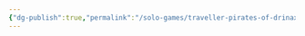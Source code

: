 ```yaml
---
{"dg-publish":true,"permalink":"/solo-games/traveller-pirates-of-drinax/play/maps/trojan-reach-sector-maps-excalidraw/","tags":["excalidraw"]}
---
```

<style> .container {font-family: sans-serif; text-align: center;} .button-wrapper button {z-index: 1;height: 40px; width: 100px; margin: 10px;padding: 5px;} .excalidraw .App-menu_top .buttonList { display: flex;} .excalidraw-wrapper { height: 800px; margin: 50px; position: relative;} :root[dir="ltr"] .excalidraw .layer-ui__wrapper .zen-mode-transition.App-menu_bottom--transition-left {transform: none;} </style><script src="https://cdn.jsdelivr.net/npm/react@17/umd/react.production.min.js"></script><script src="https://cdn.jsdelivr.net/npm/react-dom@17/umd/react-dom.production.min.js"></script><script type="text/javascript" src="https://cdn.jsdelivr.net/npm/@excalidraw/excalidraw@0/dist/excalidraw.production.min.js"></script><div id="Trojan_Reach_Sector_mapsexcalidraw.md"></div><script>(function(){const InitialData={"type":"excalidraw","version":2,"source":"https://github.com/zsviczian/obsidian-excalidraw-plugin/releases/tag/2.2.7","elements":[{"type":"rectangle","version":147,"versionNonce":239549481,"index":"a0","isDeleted":false,"id":"lgKeilSh","fillStyle":"hachure","strokeWidth":1,"strokeStyle":"solid","roughness":1,"opacity":100,"angle":1.5684759948867883,"x":-2432.4744516117767,"y":-4850.395335026901,"strokeColor":"#000000","backgroundColor":"transparent","width":1502.1977215647664,"height":1160.6453975037248,"seed":27143,"groupIds":["QwVisDNA"],"frameId":null,"roundness":null,"boundElements":[],"updated":1719978136630,"link":null,"locked":false},{"type":"image","version":147,"versionNonce":1241036519,"index":"a1","isDeleted":false,"id":"gHueyDq1","fillStyle":"hachure","strokeWidth":1,"strokeStyle":"solid","roughness":1,"opacity":100,"angle":1.5684759948867883,"x":-2432.427942502423,"y":-4850.431271658743,"strokeColor":"#000000","backgroundColor":"transparent","width":1502.1047033460598,"height":1160.7172707674097,"seed":96397,"groupIds":["QwVisDNA"],"frameId":null,"roundness":null,"boundElements":[],"updated":1719978136630,"link":null,"locked":false,"customData":{"isAnchored":false},"status":"pending","fileId":"a3bacc10826a759c6fa96f3550735af307803d52","scale":[1,1]},{"type":"rectangle","version":132,"versionNonce":2017447689,"index":"a2","isDeleted":false,"id":"GBlf821z","fillStyle":"hachure","strokeWidth":1,"strokeStyle":"solid","roughness":1,"opacity":100,"angle":0,"x":-2581.013152759124,"y":-3070.8252425068104,"strokeColor":"#000000","backgroundColor":"transparent","width":950,"height":734,"seed":5852,"groupIds":["abFXfm9b"],"frameId":null,"roundness":null,"boundElements":[],"updated":1719978136630,"link":null,"locked":false},{"type":"image","version":132,"versionNonce":128926215,"index":"a3","isDeleted":false,"id":"HMqFJuGd","fillStyle":"hachure","strokeWidth":1,"strokeStyle":"solid","roughness":1,"opacity":100,"angle":0,"x":-2580.9837400837805,"y":-3070.847969075863,"strokeColor":"#000000","backgroundColor":"transparent","width":949.9411746493136,"height":734.0454531381059,"seed":11187,"groupIds":["abFXfm9b"],"frameId":null,"roundness":null,"boundElements":[],"updated":1719978136630,"link":null,"locked":false,"customData":{"isAnchored":false},"status":"pending","fileId":"e3f67ced7d22c15d28180a51d51991bbbcaef284","scale":[1,1]},{"type":"rectangle","version":132,"versionNonce":2137196009,"index":"a4","isDeleted":false,"id":"sSVqrZXm","fillStyle":"hachure","strokeWidth":1,"strokeStyle":"solid","roughness":1,"opacity":100,"angle":0,"x":-1558.6587209252534,"y":-3090.231904074746,"strokeColor":"#000000","backgroundColor":"transparent","width":950,"height":734,"seed":87678,"groupIds":["FOunWT6M"],"frameId":null,"roundness":null,"boundElements":[],"updated":1719978136630,"link":null,"locked":true},{"type":"image","version":132,"versionNonce":1621584167,"index":"a5","isDeleted":false,"id":"4FXioAaR","fillStyle":"hachure","strokeWidth":1,"strokeStyle":"solid","roughness":1,"opacity":100,"angle":0,"x":-1558.62930824991,"y":-3090.254630643799,"strokeColor":"#000000","backgroundColor":"transparent","width":949.9411746493136,"height":734.0454531381059,"seed":46468,"groupIds":["FOunWT6M"],"frameId":null,"roundness":null,"boundElements":[],"updated":1719978136630,"link":null,"locked":true,"customData":{"isAnchored":false},"status":"pending","fileId":"491bf53a87d2c71e4bf5f35603df24cef4ac61f8","scale":[1,1]},{"type":"rectangle","version":178,"versionNonce":1857839305,"index":"a6","isDeleted":false,"id":"MGwYyHGV","fillStyle":"hachure","strokeWidth":1,"strokeStyle":"solid","roughness":1,"opacity":100,"angle":0,"x":-504.02383722423883,"y":-3093.525508701014,"strokeColor":"#000000","backgroundColor":"transparent","width":950,"height":734,"seed":86241,"groupIds":["s0U8nQsZ"],"frameId":null,"roundness":null,"boundElements":[],"updated":1719978136630,"link":null,"locked":true},{"type":"image","version":178,"versionNonce":843951175,"index":"a7","isDeleted":false,"id":"FFM3T0e1","fillStyle":"hachure","strokeWidth":1,"strokeStyle":"solid","roughness":1,"opacity":100,"angle":0,"x":-503.9944245488955,"y":-3093.548235270067,"strokeColor":"#000000","backgroundColor":"transparent","width":949.9411746493136,"height":734.0454531381059,"seed":25291,"groupIds":["s0U8nQsZ"],"frameId":null,"roundness":null,"boundElements":[],"updated":1719978136630,"link":null,"locked":true,"customData":{"isAnchored":false},"status":"pending","fileId":"520337786ad61c5840ee024da734f07d892f2e5d","scale":[1,1]},{"type":"rectangle","version":172,"versionNonce":602365865,"index":"a8","isDeleted":false,"id":"xhL3P84P","fillStyle":"hachure","strokeWidth":1,"strokeStyle":"solid","roughness":1,"opacity":100,"angle":0,"x":485,"y":-3118.890625,"strokeColor":"#000000","backgroundColor":"transparent","width":950,"height":734,"seed":691,"groupIds":["xePbmq5e"],"frameId":null,"roundness":null,"boundElements":[],"updated":1719978136630,"link":null,"locked":true},{"type":"image","version":172,"versionNonce":2021559143,"index":"a9","isDeleted":false,"id":"e7GuqJW9","fillStyle":"hachure","strokeWidth":1,"strokeStyle":"solid","roughness":1,"opacity":100,"angle":0,"x":485.02941267534334,"y":-3118.913351569053,"strokeColor":"#000000","backgroundColor":"transparent","width":949.9411746493136,"height":734.0454531381059,"seed":56832,"groupIds":["xePbmq5e"],"frameId":null,"roundness":null,"boundElements":[],"updated":1719978136630,"link":null,"locked":true,"customData":{"isAnchored":false},"status":"pending","fileId":"69e6218d975212948be0a8213276a42ffcfe9ef3","scale":[1,1]},{"type":"rectangle","version":180,"versionNonce":1024426633,"index":"aA","isDeleted":false,"id":"no1TYNC6","fillStyle":"hachure","strokeWidth":1,"strokeStyle":"solid","roughness":1,"opacity":100,"angle":0,"x":-2590.2067833876054,"y":-2284.296013594666,"strokeColor":"#000000","backgroundColor":"transparent","width":950,"height":734,"seed":63034,"groupIds":["jDeqmNfq"],"frameId":null,"roundness":null,"boundElements":[],"updated":1719978136630,"link":null,"locked":true},{"type":"image","version":180,"versionNonce":2139522695,"index":"aB","isDeleted":false,"id":"gjU1jJ6E","fillStyle":"hachure","strokeWidth":1,"strokeStyle":"solid","roughness":1,"opacity":100,"angle":0,"x":-2590.177370712262,"y":-2284.3187401637188,"strokeColor":"#000000","backgroundColor":"transparent","width":949.9411746493136,"height":734.0454531381059,"seed":57570,"groupIds":["jDeqmNfq"],"frameId":null,"roundness":null,"boundElements":[],"updated":1719978136630,"link":null,"locked":true,"customData":{"isAnchored":false},"status":"pending","fileId":"7e546c14105482fc5b5cf05917b263fdb2762e6d","scale":[1,1]},{"type":"rectangle","version":140,"versionNonce":116410729,"index":"aC","isDeleted":false,"id":"YnbzxwTa","fillStyle":"hachure","strokeWidth":1,"strokeStyle":"solid","roughness":1,"opacity":100,"angle":0,"x":-1504.597110034026,"y":-2187.633449887634,"strokeColor":"#000000","backgroundColor":"transparent","width":950,"height":734,"seed":82204,"groupIds":["X6id00rE"],"frameId":null,"roundness":null,"boundElements":[],"updated":1719978136630,"link":null,"locked":true},{"type":"image","version":140,"versionNonce":1445076391,"index":"aD","isDeleted":false,"id":"l86R7xK7","fillStyle":"hachure","strokeWidth":1,"strokeStyle":"solid","roughness":1,"opacity":100,"angle":0,"x":-1504.5676973586826,"y":-2187.656176456687,"strokeColor":"#000000","backgroundColor":"transparent","width":949.9411746493136,"height":734.0454531381059,"seed":11451,"groupIds":["X6id00rE"],"frameId":null,"roundness":null,"boundElements":[],"updated":1719978136630,"link":null,"locked":true,"customData":{"isAnchored":false},"status":"pending","fileId":"d4c03874a648c2fc0bc1bcd9c4d44e1a27db7599","scale":[1,1]},{"type":"rectangle","version":151,"versionNonce":718615625,"index":"aE","isDeleted":false,"id":"gd8F7XWC","fillStyle":"hachure","strokeWidth":1,"strokeStyle":"solid","roughness":1,"opacity":100,"angle":0,"x":-455,"y":-2289.890625,"strokeColor":"#000000","backgroundColor":"transparent","width":950,"height":734,"seed":96047,"groupIds":["rPtxSDd3"],"frameId":null,"roundness":null,"boundElements":[],"updated":1719978136630,"link":null,"locked":true},{"type":"image","version":151,"versionNonce":2138951879,"index":"aF","isDeleted":false,"id":"yMjdSCL6","fillStyle":"hachure","strokeWidth":1,"strokeStyle":"solid","roughness":1,"opacity":100,"angle":0,"x":-454.97058732465666,"y":-2289.913351569053,"strokeColor":"#000000","backgroundColor":"transparent","width":949.9411746493136,"height":734.0454531381059,"seed":19223,"groupIds":["rPtxSDd3"],"frameId":null,"roundness":null,"boundElements":[],"updated":1719978136630,"link":null,"locked":true,"customData":{"isAnchored":false},"status":"pending","fileId":"6cdc4766ff694c8cc7a0bd0851381c3badc3c450","scale":[1,1]},{"type":"rectangle","version":151,"versionNonce":479839017,"index":"aG","isDeleted":false,"id":"qavv4UHZ","fillStyle":"hachure","strokeWidth":1,"strokeStyle":"solid","roughness":1,"opacity":100,"angle":0,"x":515,"y":-2289.890625,"strokeColor":"#000000","backgroundColor":"transparent","width":950,"height":734,"seed":46854,"groupIds":["GYiiBpHS"],"frameId":null,"roundness":null,"boundElements":[],"updated":1719978136630,"link":null,"locked":true},{"type":"image","version":151,"versionNonce":1698045927,"index":"aH","isDeleted":false,"id":"EWAKjpk0","fillStyle":"hachure","strokeWidth":1,"strokeStyle":"solid","roughness":1,"opacity":100,"angle":0,"x":515.0294126753433,"y":-2289.913351569053,"strokeColor":"#000000","backgroundColor":"transparent","width":949.9411746493136,"height":734.0454531381059,"seed":10988,"groupIds":["GYiiBpHS"],"frameId":null,"roundness":null,"boundElements":[],"updated":1719978136630,"link":null,"locked":true,"customData":{"isAnchored":false},"status":"pending","fileId":"a1d2f334cdc47333a88f2f510dc0fce6065f9ed2","scale":[1,1]},{"type":"rectangle","version":149,"versionNonce":1219065353,"index":"aI","isDeleted":false,"id":"NC5JJlXT","fillStyle":"hachure","strokeWidth":1,"strokeStyle":"solid","roughness":1,"opacity":100,"angle":0,"x":-2596.4686066914946,"y":-1462.2138685650702,"strokeColor":"#000000","backgroundColor":"transparent","width":950,"height":734,"seed":69146,"groupIds":["XpK3rsDi"],"frameId":null,"roundness":null,"boundElements":[],"updated":1719978136630,"link":null,"locked":true},{"type":"image","version":149,"versionNonce":156732167,"index":"aJ","isDeleted":false,"id":"mrkxKXBZ","fillStyle":"hachure","strokeWidth":1,"strokeStyle":"solid","roughness":1,"opacity":100,"angle":0,"x":-2596.4391940161513,"y":-1462.2365951341233,"strokeColor":"#000000","backgroundColor":"transparent","width":949.9411746493136,"height":734.0454531381059,"seed":24223,"groupIds":["XpK3rsDi"],"frameId":null,"roundness":null,"boundElements":[],"updated":1719978136630,"link":null,"locked":true,"customData":{"isAnchored":false},"status":"pending","fileId":"d3aa60d8dd48c3a81689f246b462f5651c2bfe5c","scale":[1,1]},{"type":"rectangle","version":134,"versionNonce":33541353,"index":"aK","isDeleted":false,"id":"sIkhjPy8","fillStyle":"hachure","strokeWidth":1,"strokeStyle":"solid","roughness":1,"opacity":100,"angle":0,"x":-1462.9055871797634,"y":-1403.398876417653,"strokeColor":"#000000","backgroundColor":"transparent","width":950,"height":734,"seed":60380,"groupIds":["XkLwgWt1"],"frameId":null,"roundness":null,"boundElements":[],"updated":1719978136630,"link":null,"locked":true},{"type":"image","version":134,"versionNonce":2019463719,"index":"aL","isDeleted":false,"id":"nz22cH5f","fillStyle":"hachure","strokeWidth":1,"strokeStyle":"solid","roughness":1,"opacity":100,"angle":0,"x":-1462.87617450442,"y":-1403.421602986706,"strokeColor":"#000000","backgroundColor":"transparent","width":949.9411746493136,"height":734.0454531381059,"seed":6535,"groupIds":["XkLwgWt1"],"frameId":null,"roundness":null,"boundElements":[],"updated":1719978136630,"link":null,"locked":true,"customData":{"isAnchored":false},"status":"pending","fileId":"be4158822934719b210b95807016d4655d6d4e44","scale":[1,1]},{"type":"rectangle","version":155,"versionNonce":807946185,"index":"aM","isDeleted":false,"id":"ftAouy6d","fillStyle":"hachure","strokeWidth":1,"strokeStyle":"solid","roughness":1,"opacity":100,"angle":0,"x":-435,"y":-1461.890625,"strokeColor":"#000000","backgroundColor":"transparent","width":950,"height":734,"seed":41348,"groupIds":["SoRhKr4i"],"frameId":null,"roundness":null,"boundElements":[],"updated":1719978136630,"link":null,"locked":true},{"type":"image","version":155,"versionNonce":2067248455,"index":"aN","isDeleted":false,"id":"Al0KhDkQ","fillStyle":"hachure","strokeWidth":1,"strokeStyle":"solid","roughness":1,"opacity":100,"angle":0,"x":-434.97058732465666,"y":-1461.913351569053,"strokeColor":"#000000","backgroundColor":"transparent","width":949.9411746493136,"height":734.0454531381059,"seed":26547,"groupIds":["SoRhKr4i"],"frameId":null,"roundness":null,"boundElements":[],"updated":1719978136630,"link":null,"locked":true,"customData":{"isAnchored":false},"status":"pending","fileId":"684cb17a7768f942648979808948b65ad325da76","scale":[1,1]},{"type":"rectangle","version":157,"versionNonce":1027499689,"index":"aO","isDeleted":false,"id":"Ux1EoUVa","fillStyle":"hachure","strokeWidth":1,"strokeStyle":"solid","roughness":1,"opacity":100,"angle":0,"x":554.0238372242388,"y":-1455.5493459252534,"strokeColor":"#000000","backgroundColor":"transparent","width":950,"height":734,"seed":65199,"groupIds":["6IY1lxEN"],"frameId":null,"roundness":null,"boundElements":[],"updated":1719978136630,"link":null,"locked":true},{"type":"image","version":157,"versionNonce":155153511,"index":"aP","isDeleted":false,"id":"IplfczJX","fillStyle":"hachure","strokeWidth":1,"strokeStyle":"solid","roughness":1,"opacity":100,"angle":0,"x":554.0532498995822,"y":-1455.5720724943064,"strokeColor":"#000000","backgroundColor":"transparent","width":949.9411746493136,"height":734.0454531381059,"seed":99652,"groupIds":["6IY1lxEN"],"frameId":null,"roundness":null,"boundElements":[],"updated":1719978136630,"link":null,"locked":true,"customData":{"isAnchored":false},"status":"pending","fileId":"982fc186181f11d3fbd73b149561820cb84f99ce","scale":[1,1]},{"type":"rectangle","version":215,"versionNonce":1139648905,"index":"aQ","isDeleted":false,"id":"lZcOk28h","fillStyle":"hachure","strokeWidth":1,"strokeStyle":"solid","roughness":1,"opacity":100,"angle":0,"x":-2557.847575088931,"y":-646.6804178374176,"strokeColor":"#000000","backgroundColor":"transparent","width":950,"height":734,"seed":10032,"groupIds":["PI2M2Noz"],"frameId":null,"roundness":null,"boundElements":[],"updated":1719978136630,"link":null,"locked":true},{"type":"image","version":215,"versionNonce":2051166087,"index":"aR","isDeleted":false,"id":"HRhDheC4","fillStyle":"hachure","strokeWidth":1,"strokeStyle":"solid","roughness":1,"opacity":100,"angle":0,"x":-2557.8181624135877,"y":-646.7031444064706,"strokeColor":"#000000","backgroundColor":"transparent","width":949.9411746493136,"height":734.0454531381059,"seed":55076,"groupIds":["PI2M2Noz"],"frameId":null,"roundness":null,"boundElements":[],"updated":1719978136630,"link":null,"locked":true,"customData":{"isAnchored":false},"status":"pending","fileId":"0221ad3d7fdf8937f0bfeff0eed7754a2464e40e","scale":[1,1]},{"type":"rectangle","version":151,"versionNonce":2104594537,"index":"aS","isDeleted":false,"id":"jygT3Scy","fillStyle":"hachure","strokeWidth":1,"strokeStyle":"solid","roughness":1,"opacity":100,"angle":0,"x":-1454.9999999999998,"y":-586.890625,"strokeColor":"#000000","backgroundColor":"transparent","width":950,"height":734,"seed":69384,"groupIds":["USugNkeK"],"frameId":null,"roundness":null,"boundElements":[],"updated":1719978136630,"link":null,"locked":true},{"type":"image","version":151,"versionNonce":2021443239,"index":"aT","isDeleted":false,"id":"NUKLVRGE","fillStyle":"hachure","strokeWidth":1,"strokeStyle":"solid","roughness":1,"opacity":100,"angle":0,"x":-1454.9705873246564,"y":-586.913351569053,"strokeColor":"#000000","backgroundColor":"transparent","width":949.9411746493136,"height":734.0454531381059,"seed":24407,"groupIds":["USugNkeK"],"frameId":null,"roundness":null,"boundElements":[],"updated":1719978136630,"link":null,"locked":true,"customData":{"isAnchored":false},"status":"pending","fileId":"e977f84e60746dc6684c1d332fceb40579f62f6f","scale":[1,1]},{"type":"rectangle","version":178,"versionNonce":1872075593,"index":"aU","isDeleted":false,"id":"YoY1TCwD","fillStyle":"hachure","strokeWidth":1,"strokeStyle":"solid","roughness":1,"opacity":100,"angle":0,"x":-416.80187279595157,"y":-640.2874248868454,"strokeColor":"#000000","backgroundColor":"transparent","width":950,"height":734,"seed":31306,"groupIds":["zEngUUpM"],"frameId":null,"roundness":null,"boundElements":[],"updated":1719978136630,"link":null,"locked":true},{"type":"image","version":178,"versionNonce":849041863,"index":"aV","isDeleted":false,"id":"8eX55NR5","fillStyle":"hachure","strokeWidth":1,"strokeStyle":"solid","roughness":1,"opacity":100,"angle":0,"x":-416.77246012060823,"y":-640.3101514558984,"strokeColor":"#000000","backgroundColor":"transparent","width":949.9411746493136,"height":734.0454531381059,"seed":16460,"groupIds":["zEngUUpM"],"frameId":null,"roundness":null,"boundElements":[],"updated":1719978136630,"link":null,"locked":true,"customData":{"isAnchored":false},"status":"pending","fileId":"2a480a8e0254b6acb34546755a17ecae48b66355","scale":[1,1]},{"type":"rectangle","version":202,"versionNonce":1521830441,"index":"aW","isDeleted":false,"id":"SrTd5ZxF","fillStyle":"hachure","strokeWidth":1,"strokeStyle":"solid","roughness":1,"opacity":100,"angle":0,"x":587.9427496128492,"y":-632.822788781217,"strokeColor":"#000000","backgroundColor":"transparent","width":950,"height":734,"seed":47292,"groupIds":["YBfuBZBF"],"frameId":null,"roundness":null,"boundElements":[],"updated":1719978136630,"link":null,"locked":true},{"type":"image","version":202,"versionNonce":1304070375,"index":"aX","isDeleted":false,"id":"avN59gcx","fillStyle":"hachure","strokeWidth":1,"strokeStyle":"solid","roughness":1,"opacity":100,"angle":0,"x":587.9721622881925,"y":-632.84551535027,"strokeColor":"#000000","backgroundColor":"transparent","width":949.9411746493136,"height":734.0454531381059,"seed":78739,"groupIds":["YBfuBZBF"],"frameId":null,"roundness":null,"boundElements":[],"updated":1719978136630,"link":null,"locked":true,"customData":{"isAnchored":false},"status":"pending","fileId":"1df8cd8c557652b9f2a9f13237a449462b0825bd","scale":[1,1]},{"type":"rectangle","version":98,"versionNonce":1740381449,"index":"aY","isDeleted":false,"id":"1WmQfgBl","fillStyle":"hachure","strokeWidth":1,"strokeStyle":"solid","roughness":1,"opacity":100,"angle":0,"x":-985,"y":-5017.890625,"strokeColor":"#000000","backgroundColor":"transparent","width":950,"height":734,"seed":97022,"groupIds":["tby4NINA"],"frameId":null,"roundness":null,"boundElements":[],"updated":1719978136630,"link":null,"locked":false},{"type":"image","version":98,"versionNonce":392614919,"index":"aZ","isDeleted":false,"id":"AF0Qky40","fillStyle":"hachure","strokeWidth":1,"strokeStyle":"solid","roughness":1,"opacity":100,"angle":0,"x":-984.9705873246567,"y":-5017.913351569053,"strokeColor":"#000000","backgroundColor":"transparent","width":949.9411746493136,"height":734.0454531381059,"seed":35459,"groupIds":["tby4NINA"],"frameId":null,"roundness":null,"boundElements":[],"updated":1719978136630,"link":null,"locked":false,"customData":{"isAnchored":false},"status":"pending","fileId":"7878566cd464d19891aec87d4148b1ac1a476ea7","scale":[1,1]},{"type":"rectangle","version":98,"versionNonce":371561449,"index":"aa","isDeleted":false,"id":"SonvRoQP","fillStyle":"hachure","strokeWidth":1,"strokeStyle":"solid","roughness":1,"opacity":100,"angle":0,"x":-15,"y":-5017.890625,"strokeColor":"#000000","backgroundColor":"transparent","width":950,"height":734,"seed":85317,"groupIds":["HJH4uPvN"],"frameId":null,"roundness":null,"boundElements":[],"updated":1719978136630,"link":null,"locked":false},{"type":"image","version":98,"versionNonce":2006760231,"index":"ab","isDeleted":false,"id":"CxpInGnn","fillStyle":"hachure","strokeWidth":1,"strokeStyle":"solid","roughness":1,"opacity":100,"angle":0,"x":-14.970587324656663,"y":-5017.913351569053,"strokeColor":"#000000","backgroundColor":"transparent","width":949.9411746493136,"height":734.0454531381059,"seed":70225,"groupIds":["HJH4uPvN"],"frameId":null,"roundness":null,"boundElements":[],"updated":1719978136630,"link":null,"locked":false,"customData":{"isAnchored":false},"status":"pending","fileId":"db6641a66c9cbe4d4979901df1ca9cf59403573c","scale":[1,1]},{"type":"rectangle","version":98,"versionNonce":1778200265,"index":"ac","isDeleted":false,"id":"cl0vWPBo","fillStyle":"hachure","strokeWidth":1,"strokeStyle":"solid","roughness":1,"opacity":100,"angle":0,"x":-985,"y":-4263.890625,"strokeColor":"#000000","backgroundColor":"transparent","width":950,"height":734,"seed":81292,"groupIds":["J8sY99wJ"],"frameId":null,"roundness":null,"boundElements":[],"updated":1719978136630,"link":null,"locked":false},{"type":"image","version":98,"versionNonce":583581255,"index":"ad","isDeleted":false,"id":"7dL7RZap","fillStyle":"hachure","strokeWidth":1,"strokeStyle":"solid","roughness":1,"opacity":100,"angle":0,"x":-984.9705873246567,"y":-4263.913351569053,"strokeColor":"#000000","backgroundColor":"transparent","width":949.9411746493136,"height":734.0454531381059,"seed":45163,"groupIds":["J8sY99wJ"],"frameId":null,"roundness":null,"boundElements":[],"updated":1719978136630,"link":null,"locked":false,"customData":{"isAnchored":false},"status":"pending","fileId":"cc112ea88d38a450603c1fa9fe85befa859a65fd","scale":[1,1]},{"type":"rectangle","version":167,"versionNonce":1507749289,"index":"ae","isDeleted":false,"id":"ITf67gd7","fillStyle":"hachure","strokeWidth":1,"strokeStyle":"solid","roughness":1,"opacity":100,"angle":0,"x":-15.197519256217674,"y":-4259.048640404974,"strokeColor":"#000000","backgroundColor":"transparent","width":950,"height":734,"seed":25354,"groupIds":["9bLyXptG"],"frameId":null,"roundness":null,"boundElements":[],"updated":1719978136630,"link":null,"locked":false},{"type":"image","version":167,"versionNonce":197614951,"index":"af","isDeleted":false,"id":"HOc3qaZW","fillStyle":"hachure","strokeWidth":1,"strokeStyle":"solid","roughness":1,"opacity":100,"angle":0,"x":-15.168106580874337,"y":-4259.071366974027,"strokeColor":"#000000","backgroundColor":"transparent","width":949.9411746493136,"height":734.0454531381059,"seed":87007,"groupIds":["9bLyXptG"],"frameId":null,"roundness":null,"boundElements":[],"updated":1719978136630,"link":null,"locked":false,"customData":{"isAnchored":false},"status":"pending","fileId":"9fe82e92bb6d451735c8a13bbdab87b6c8d4c0b0","scale":[1,1]}],"appState":{"theme":"light","viewBackgroundColor":"#ffffff","currentItemStrokeColor":"#1e1e1e","currentItemBackgroundColor":"transparent","currentItemFillStyle":"hachure","currentItemStrokeWidth":1,"currentItemStrokeStyle":"solid","currentItemRoughness":1,"currentItemOpacity":100,"currentItemFontFamily":1,"currentItemFontSize":20,"currentItemTextAlign":"left","currentItemStartArrowhead":null,"currentItemEndArrowhead":"arrow","scrollX":3200.8644910393227,"scrollY":5737.106019310123,"zoom":{"value":0.2},"currentItemRoundness":"round","gridSize":null,"gridColor":{"Bold":"#C9C9C9FF","Regular":"#EDEDEDFF"},"currentStrokeOptions":null,"previousGridSize":null,"frameRendering":{"enabled":true,"clip":true,"name":true,"outline":true},"objectsSnapModeEnabled":false},"files":{}};InitialData.scrollToContent=true;App=()=>{const e=React.useRef(null),t=React.useRef(null),[n,i]=React.useState({width:void 0,height:void 0});return React.useEffect(()=>{i({width:t.current.getBoundingClientRect().width,height:t.current.getBoundingClientRect().height});const e=()=>{i({width:t.current.getBoundingClientRect().width,height:t.current.getBoundingClientRect().height})};return window.addEventListener("resize",e),()=>window.removeEventListener("resize",e)},[t]),React.createElement(React.Fragment,null,React.createElement("div",{className:"excalidraw-wrapper",ref:t},React.createElement(ExcalidrawLib.Excalidraw,{ref:e,width:n.width,height:n.height,initialData:InitialData,viewModeEnabled:!0,zenModeEnabled:!0,gridModeEnabled:!1})))},excalidrawWrapper=document.getElementById("Trojan_Reach_Sector_mapsexcalidraw.md");ReactDOM.render(React.createElement(App),excalidrawWrapper);})();</script>